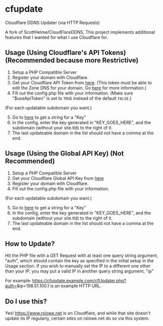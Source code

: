 # cfupdate
Cloudflare DDNS Updater (via HTTP Requests)

A fork of ScottHelme/CloudFlareDDNS, This project implements additional features that I wanted for what I use Cloudflare for.

## Usage (Using Cloudflare's API Tokens) (Recommended because more Restrictive)
1. Setup a PHP Compatible Server
2. Register your domain with Cloudflare.
3. Get your Cloudflare API Token from [here](https://dash.cloudflare.com/profile/api-tokens). (This token must be able to edit the Zone DNS for your domain, Go [here](Tokens.md) for more information.)
4. Fill out the config.php file with your information. (Make sure "$useApiToken" is set to ```TRUE``` instead of the default ```FALSE```.)

(For each updatable subdomain you want.)

5. Go to [here](https://www.random.org/strings/?num=1&len=20&digits=on&upperalpha=on&loweralpha=on&unique=on&format=plain&rnd=new) to get a string for a "Key"
6. In the config, enter the key generated in "KEY_GOES_HERE", and the subdomain (without your site.tld) to the right of it.
7. The last updateable domain in the list should not have a comma at the end.

## Usage (Using the Global API Key) (Not Recommended)

1. Setup a PHP Compatible Server
2. Get your Cloudflare Global API Key from [here](https://dash.cloudflare.com/profile/api-tokens)
3. Register your domain with Cloudflare.
4. Fill out the config.php file with your information.

(For each updatable subdomain you want.)

5. Go to [here](https://www.random.org/strings/?num=1&len=20&digits=on&upperalpha=on&loweralpha=on&unique=on&format=plain&rnd=new) to get a string for a "Key"
6. In the config, enter the key generated in "KEY_GOES_HERE", and the subdomain (without your site.tld) to the right of it.
7. The last updateable domain in the list should not have a comma at the end.

## How to Update?
Hit the PHP file with a GET Request with at least one query string argument, "auth", which should contain the key as specified in the initial setup in the Usage section.
If you wish to manually set the IP to a different one other than your IP, you may put a valid IP in another query string argument, "ip"

For example: https://cfupdate.example.com/cfUpdater.php?auth=<KEYSTRING>&ip=198.51.100.1 is an example HTTP URL.


## Do I use this?
Yes! https://www.rslowe.net is on Cloudflare, and while that site doesn't update its IP regularly, certain sites on rslowe.net do so via this system.
